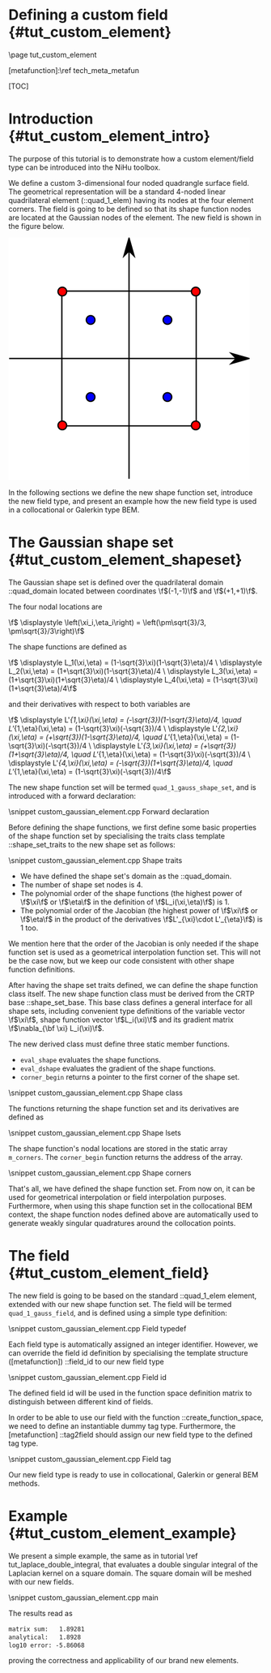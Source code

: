 Defining a custom field {#tut_custom_element}
=======================

\page tut_custom_element

[metafunction]:\ref tech_meta_metafun

[TOC]

Introduction {#tut_custom_element_intro}
============

The purpose of this tutorial is to demonstrate how a custom element/field type can be introduced into the NiHu toolbox.

We define a custom 3-dimensional four noded quadrangle surface field.
The geometrical representation will be a standard 4-noded linear quadrilateral element (::quad_1_elem) having its nodes at the four element corners.
The field is going to be defined so that its shape function nodes are located at the Gaussian nodes of the element.
The new field is shown in the figure below.

![Geometrical (red) and field (blue) nodal locations of the four noded quadrilateral element in the reference domain](gaussian_field.svg)

In the following sections we define the new shape function set, introduce the new field type, and present an example how the new field type is used in a collocational or Galerkin type BEM.

The Gaussian shape set {#tut_custom_element_shapeset}
======================

The Gaussian shape set is defined over the quadrilateral domain ::quad_domain located between coordinates \f$(-1,-1)\f$ and \f$(+1,+1)\f$.

The four nodal locations are

\f$ \displaystyle \left(\xi_i,\eta_i\right) = \left(\pm\sqrt{3}/3, \pm\sqrt{3}/3\right)\f$

The shape functions are defined as

\f$ \displaystyle L_1(\xi,\eta) = (1-\sqrt{3}\xi)(1-\sqrt{3}\eta)/4 \\
\displaystyle L_2(\xi,\eta) = (1+\sqrt{3}\xi)(1-\sqrt{3}\eta)/4 \\
\displaystyle L_3(\xi,\eta) = (1+\sqrt{3}\xi)(1+\sqrt{3}\eta)/4 \\
\displaystyle L_4(\xi,\eta) = (1-\sqrt{3}\xi)(1+\sqrt{3}\eta)/4\f$

and their derivatives with respect to both variables are

\f$ \displaystyle L'_{1,\xi}(\xi,\eta) = (-\sqrt{3})(1-\sqrt{3}\eta)/4, \quad L'_{1,\eta}(\xi,\eta) = (1-\sqrt{3}\xi)(-\sqrt{3})/4 \\
\displaystyle L'_{2,\xi}(\xi,\eta) = (+\sqrt{3})(1-\sqrt{3}\eta)/4, \quad L'_{1,\eta}(\xi,\eta) = (1-\sqrt{3}\xi)(-\sqrt{3})/4 \\
\displaystyle L'_{3,\xi}(\xi,\eta) = (+\sqrt{3})(1+\sqrt{3}\eta)/4, \quad L'_{1,\eta}(\xi,\eta) = (1-\sqrt{3}\xi)(-\sqrt{3})/4 \\
\displaystyle L'_{4,\xi}(\xi,\eta) = (-\sqrt{3})(1+\sqrt{3}\eta)/4, \quad L'_{1,\eta}(\xi,\eta) = (1-\sqrt{3}\xi)(-\sqrt{3})/4\f$

The new shape function set will be termed `quad_1_gauss_shape_set`, and is introduced with a forward declaration:

\snippet custom_gaussian_element.cpp Forward declaration

Before defining the shape functions, we first define some basic properties of the shape function set by specialising the traits class template ::shape_set_traits to the new shape set as follows:

\snippet custom_gaussian_element.cpp Shape traits

- We have defined the shape set's domain as the ::quad_domain.
- The number of shape set nodes is 4.
- The polynomial order of the shape functions (the highest power of \f$\xi\f$ or \f$\eta\f$ in the definition of \f$L_i(\xi,\eta)\f$) is 1.
- The polynomial order of the Jacobian (the highest power of \f$\xi\f$ or \f$\eta\f$ in the product of the derivatives \f$L'_{\xi}\cdot L'_{\eta}\f$) is 1 too.

We mention here that the order of the Jacobian is only needed if the shape function set is used as a geometrical interpolation function set.
This will not be the case now, but we keep our code consistent with other shape function definitions.

After having the shape set traits defined, we can define the shape function class itself.
The new shape function class must be derived from the CRTP base ::shape_set_base.
This base class defines a general interface for all shape sets, including convenient type definitions of the variable vector \f$\xi\f$, shape function vector \f$L_i(\xi)\f$ and its gradient matrix \f$\nabla_{\bf \xi} L_i(\xi)\f$.

The new derived class must define three static member functions.
- `eval_shape` evaluates the shape functions.
- `eval_dshape` evaluates the gradient of the shape functions.
- `corner_begin` returns a pointer to the first corner of the shape set.

\snippet custom_gaussian_element.cpp Shape class

The functions returning the shape function set and its derivatives are defined as

\snippet custom_gaussian_element.cpp Shape lsets

The shape function's nodal locations are stored in the static array `m_corners`. The `corner_begin` function returns the address of the array.

\snippet custom_gaussian_element.cpp Shape corners

That's all, we have defined the shape function set.
From now on, it can be used for geometrical interpolation or field interpolation purposes.
Furthermore, when using this shape function set in the collocational BEM context, the shape function nodes defined above are automatically used to generate weakly singular quadratures around the collocation points.


The field {#tut_custom_element_field}
=========

The new field is going to be based on the standard ::quad_1_elem element, extended with our new shape function set.
The field will be termed `quad_1_gauss_field`, and is defined using a simple type definition:

\snippet custom_gaussian_element.cpp Field typedef

Each field type is automatically assigned an integer identifier.
However, we can override the field id definition by specialising the template structure ([metafunction]) ::field_id to our new field type

\snippet custom_gaussian_element.cpp Field id

The defined field id will be used in the function space definition matrix to distinguish between different kind of fields.

In order to be able to use our field with the function ::create_function_space, we need to define an instantiable dummy tag type.
Furthermore, the [metafunction]  ::tag2field should assign our new field type to the defined tag type.

\snippet custom_gaussian_element.cpp Field tag

Our new field type is ready to use in collocational, Galerkin or general BEM methods.

Example {#tut_custom_element_example}
=======

We present a simple example, the same as in tutorial \ref tut_laplace_double_integral, that evaluates a double singular integral of the Laplacian kernel on a square domain.
The square domain will be meshed with our new fields.

\snippet custom_gaussian_element.cpp main

The results read as
~~~~~~~~
matrix sum:   1.89281
analytical:   1.8928
log10 error: -5.86068
~~~~~~~~
proving the correctness and applicability of our brand new elements.